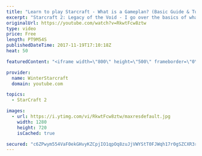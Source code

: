 ```yaml
---
title: "Learn to play Starcraft - What is a Gameplan? (Basic Guide & Tutorial)"
excerpt: "Starcraft 2: Legacy of the Void - I go over the basics of what a gameplan in starcraft 2 is and how to put one together.  Note this is not a guide on WHAT gameplan you should be using as each race!"
originalUrl: https://youtube.com/watch?v=RkwtFcw8ztw
type: video
price: Free
length: PT9M54S
publishedDateTime: 2017-11-19T17:10:18Z
heat: 50

featuredContent: "<iframe width=\"800\" height=\"500\" frameborder=\"0\" src=\"https://www.youtube.com/embed/RkwtFcw8ztw\" allow=\"accelerometer; autoplay; encrypted-media; gyroscope; picture-in-picture\" allowfullscreen></iframe>"

provider:
  name: WinterStarcraft
  domain: youtube.com

topics:
  - StarCraft 2

images:
  - url: https://i.ytimg.com/vi/RkwtFcw8ztw/maxresdefault.jpg
    width: 1280
    height: 720
    isCached: true

secured: "c6ZPwym554VaF0ekGHvyKZCpjIO1qpOq8zuJjVWYStT0FJWqh17r0gSZCXR3rvJc4wE4mhFf9NpzcI5sJ3crM/OEFGmfnfXtUSYLWvQh8HcCFF1uKdTtmul/TuzV3IDxTUhDL6Th7CaqyT/hXtjNCy0U6xDqi1tTCWxhhEcNBDXuOTv33jH8IUMVcQIy7NQBgg5dc4qDWR4AfYGiZ4ZFMO4jgL+7JqROn7FqkGMTyZ0dfa4S3r9DugnhIZbN415JOQX/hsYcnL3xMFOp3jeUpMxHPYduAWPx9tKRUrglEN4JgpWKeMGgFLr2ynYjLqQ+28RcDQrR8VjWxXw+8pCRHA869Bpclc45nfn9K8J8wc74TMamEfh7OiASTODnnClV3jSxLYC2DA6p+Otnk2SLtJd7Y3BFJZoPf35ukD6408o=;tErvSpTMwQEb60ma5/HG2Q=="
---
```


